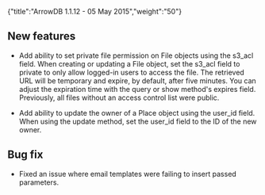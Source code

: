 {"title":"ArrowDB 1.1.12 - 05 May 2015","weight":"50"}

## New features

* Add ability to set private file permission on File objects using the s3\_acl field. When creating or updating a File object, set the s3\_acl field to private to only allow logged-in users to access the file. The retrieved URL will be temporary and expire, by default, after five minutes. You can adjust the expiration time with the query or show method's expires field. Previously, all files without an access control list were public.

* Add ability to update the owner of a Place object using the user\_id field. When using the update method, set the user\_id field to the ID of the new owner.


## Bug fix

* Fixed an issue where email templates were failing to insert passed parameters.
